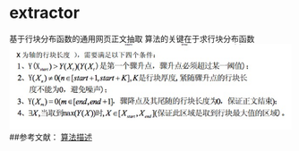 # extractor
基于行块分布函数的通用网页正文抽取
算法的关键在于求行块分布函数
![Alt text](https://raw.githubusercontent.com/SKing7/extractor/master/doc/algorithm-description.png "Optional title")
##参考文献：
[算法描述](http://cx-extractor.googlecode.com/files/%E5%9F%BA%E4%BA%8E%E8%A1%8C%E5%9D%97%E5%88%86%E5%B8%83%E5%87%BD%E6%95%B0%E7%9A%84%E9%80%9A%E7%94%A8%E7%BD%91%E9%A1%B5%E6%AD%A3%E6%96%87%E6%8A%BD%E5%8F%96%E7%AE%97%E6%B3%95.pdf)
